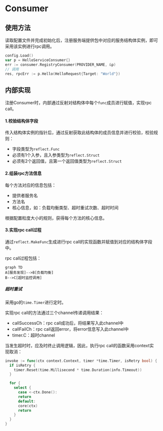 # Consumer

## 使用方法

读取配置文件并完成初始化后，注册服务端提供包中对应的服务结构体实例，即可采用该实例进行rpc调用。

```go
config.Load()
var p = HelloServiceConsumer{}
err := consumer.RegistryConsumer(PROVIDER_NAME, &p)
// 调用
res, rpcErr := p.Hello(HelloRequest{Target: "World"})
```

## 内部实现

注册Consumer时，内部通过反射对结构体中每个`func`成员进行赋值，实现rpc call。

#### 1.校验结构体字段

传入结构体实例的指针后，通过反射获取此结构体的成员信息并进行校验，校验规则：

* 字段类型为`reflect.Func`
* 必须有1个入参，且入参类型为`reflect.Struct`
* 必须有2个返回值，且第一个返回值类型为`reflect.Struct`

#### 2.组装rpc方法信息

每个方法对应的信息包括：

* 提供者服务名
* 方法名
* 核心信息，如：负载均衡类型、超时重试次数、超时时间

根据配置粒度大小的规则，获得每个方法的核心信息。

#### 3.实现rpc call过程

通过`reflect.MakeFunc`生成进行rpc call的实现函数并赋值到对应的结构体字段中。

rpc call过程包括：

```mermaid
graph TD
A[服务发现]-->B[负载均衡]
B-->C[超时监控调用]
```

##### 超时重试

采用go的`time.Timer`进行定时。

实现rpc call的方法通过三个channel传递调用结果：

* callSuccessCh：rpc call成功后，将结果写入此channel中
* callFailCh：rpc call返回error，将error信息写入此channel中
* timer.C：超时channel

当发生超时时，应及时终止调用逻辑，因此，执行rpc call的函数采用context实现取消：

```go
invoke := func(ctx context.Context, timer *time.Timer, isRetry bool) {
  if isRetry {
    timer.Reset(time.Millisecond * time.Duration(info.Timeout))
  }

  for {
    select {
      case <-ctx.Done():
      return
      default:
      core(ctx)
      return
    }
  }
}
```

